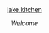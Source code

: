 <div style="width: 100%; text-align: center;">
  <a style="display: inline-block; margin: 0 auto;" href="https://jake.kitchen">jake.kitchen</a>
</div>

```math
Welcome
```
